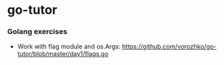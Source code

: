 # go-tutor
### Golang exercises ###
 - Work with flag module and os.Args: https://github.com/vorozhko/go-tutor/blob/master/day1/flags.go
